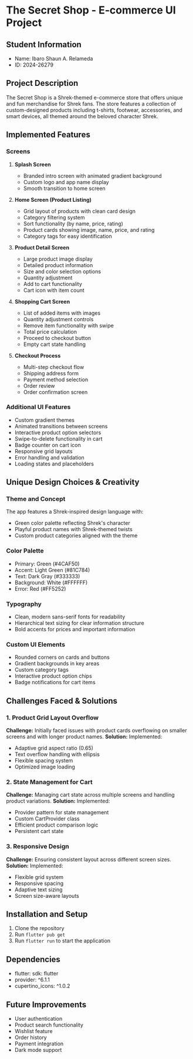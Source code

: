 # The Secret Shop - E-commerce UI Project

## Student Information
- Name: Ibaro Shaun A. Relameda
- ID: 2024-26279

## Project Description
The Secret Shop is a Shrek-themed e-commerce store that offers unique and fun merchandise for Shrek fans. The store features a collection of custom-designed products including t-shirts, footwear, accessories, and smart devices, all themed around the beloved character Shrek.

## Implemented Features

### Screens
1. **Splash Screen**
   - Branded intro screen with animated gradient background
   - Custom logo and app name display
   - Smooth transition to home screen

2. **Home Screen (Product Listing)**
   - Grid layout of products with clean card design
   - Category filtering system
   - Sort functionality (by name, price, rating)
   - Product cards showing image, name, price, and rating
   - Category tags for easy identification

3. **Product Detail Screen**
   - Large product image display
   - Detailed product information
   - Size and color selection options
   - Quantity adjustment
   - Add to cart functionality
   - Cart icon with item count

4. **Shopping Cart Screen**
   - List of added items with images
   - Quantity adjustment controls
   - Remove item functionality with swipe
   - Total price calculation
   - Proceed to checkout button
   - Empty cart state handling

5. **Checkout Process**
   - Multi-step checkout flow
   - Shipping address form
   - Payment method selection
   - Order review
   - Order confirmation screen

### Additional UI Features
- Custom gradient themes
- Animated transitions between screens
- Interactive product option selectors
- Swipe-to-delete functionality in cart
- Badge counter on cart icon
- Responsive grid layouts
- Error handling and validation
- Loading states and placeholders

## Unique Design Choices & Creativity

### Theme and Concept
The app features a Shrek-inspired design language with:
- Green color palette reflecting Shrek's character
- Playful product names with Shrek-themed twists
- Custom product categories aligned with the theme

### Color Palette
- Primary: Green (#4CAF50)
- Accent: Light Green (#81C784)
- Text: Dark Gray (#333333)
- Background: White (#FFFFFF)
- Error: Red (#FF5252)

### Typography
- Clean, modern sans-serif fonts for readability
- Hierarchical text sizing for clear information structure
- Bold accents for prices and important information

### Custom UI Elements
- Rounded corners on cards and buttons
- Gradient backgrounds in key areas
- Custom category tags
- Interactive product option chips
- Badge notifications for cart items

## Challenges Faced & Solutions

### 1. Product Grid Layout Overflow
**Challenge:** Initially faced issues with product cards overflowing on smaller screens and with longer product names.
**Solution:** Implemented:
- Adaptive grid aspect ratio (0.65)
- Text overflow handling with ellipsis
- Flexible spacing system
- Optimized image loading

### 2. State Management for Cart
**Challenge:** Managing cart state across multiple screens and handling product variations.
**Solution:** Implemented:
- Provider pattern for state management
- Custom CartProvider class
- Efficient product comparison logic
- Persistent cart state

### 3. Responsive Design
**Challenge:** Ensuring consistent layout across different screen sizes.
**Solution:** Implemented:
- Flexible grid system
- Responsive spacing
- Adaptive text sizing
- Screen size-aware layouts

## Installation and Setup
1. Clone the repository
2. Run `flutter pub get`
3. Run `flutter run` to start the application

## Dependencies
- flutter: sdk: flutter
- provider: ^6.1.1
- cupertino_icons: ^1.0.2

## Future Improvements
- User authentication
- Product search functionality
- Wishlist feature
- Order history
- Payment integration
- Dark mode support
